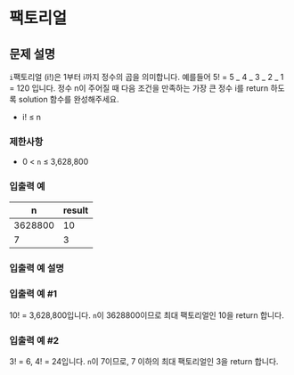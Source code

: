 # 팩토리얼

## 문제 설명

`i`팩토리얼 (i!)은 1부터 i까지 정수의 곱을 의미합니다. 예를들어 5! = 5 _ 4 _ 3 _ 2 _ 1 = 120 입니다. 정수 n이 주어질 때 다음 조건을 만족하는 가장 큰 정수 i를 return 하도록 solution 함수를 완성해주세요.

- i! ≤ n

### 제한사항

- 0 < `n` ≤ 3,628,800

### 입출력 예

| n       | result |
| ------- | ------ |
| 3628800 | 10     |
| 7       | 3      |

### 입출력 예 설명

### 입출력 예 #1

10! = 3,628,800입니다. `n`이 3628800이므로 최대 팩토리얼인 10을 return 합니다.

### 입출력 예 #2

3! = 6, 4! = 24입니다. `n`이 7이므로, 7 이하의 최대 팩토리얼인 3을 return 합니다.
